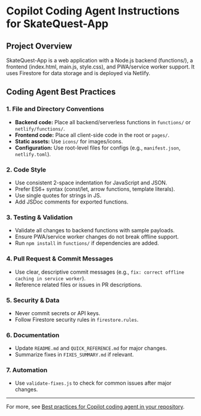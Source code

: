# Copilot Coding Agent Instructions for SkateQuest-App

## Project Overview
SkateQuest-App is a web application with a Node.js backend (functions/), a frontend (index.html, main.js, style.css), and PWA/service worker support. It uses Firestore for data storage and is deployed via Netlify.

## Coding Agent Best Practices

### 1. File and Directory Conventions
- **Backend code:** Place all backend/serverless functions in `functions/` or `netlify/functions/`.
- **Frontend code:** Place all client-side code in the root or `pages/`.
- **Static assets:** Use `icons/` for images/icons.
- **Configuration:** Use root-level files for configs (e.g., `manifest.json`, `netlify.toml`).

### 2. Code Style
- Use consistent 2-space indentation for JavaScript and JSON.
- Prefer ES6+ syntax (const/let, arrow functions, template literals).
- Use single quotes for strings in JS.
- Add JSDoc comments for exported functions.

### 3. Testing & Validation
- Validate all changes to backend functions with sample payloads.
- Ensure PWA/service worker changes do not break offline support.
- Run `npm install` in `functions/` if dependencies are added.

### 4. Pull Request & Commit Messages
- Use clear, descriptive commit messages (e.g., `fix: correct offline caching in service worker`).
- Reference related files or issues in PR descriptions.

### 5. Security & Data
- Never commit secrets or API keys.
- Follow Firestore security rules in `firestore.rules`.

### 6. Documentation
- Update `README.md` and `QUICK_REFERENCE.md` for major changes.
- Summarize fixes in `FIXES_SUMMARY.md` if relevant.

### 7. Automation
- Use `validate-fixes.js` to check for common issues after major changes.

---

For more, see [Best practices for Copilot coding agent in your repository](https://gh.io/copilot-coding-agent-tips).
